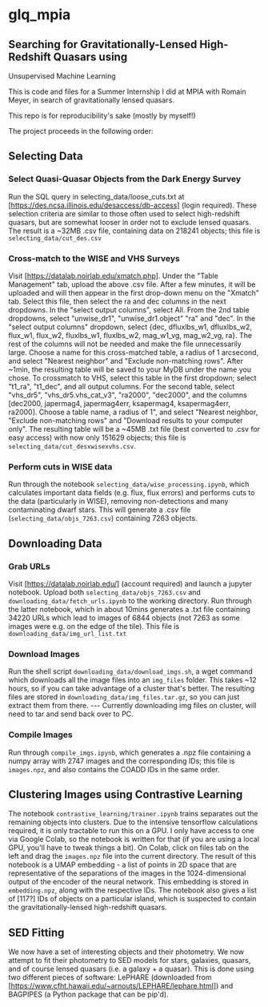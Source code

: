 # glq_mpia
## Searching for Gravitationally-Lensed High-Redshift Quasars using 
Unsupervised Machine Learning

This is code and files for a Summer Internship I did at MPIA with Romain 
Meyer, in search of gravitationally lensed quasars.

This repo is for reproducibility's sake (mostly by myself!)

The project proceeds in the following order:

## Selecting Data
### Select Quasi-Quasar Objects from the Dark Energy Survey
Run the SQL query in selecting_data/loose_cuts.txt at 
[https://des.ncsa.illinois.edu/desaccess/db-access] (login required). These 
selection criteria are similar to those often used to select high-redshift 
quasars, but are somewhat looser in order not to exclude lensed quasars.
The result is a ~32MB .csv file, containing data on 218241 objects; this 
file is `selecting_data/cut_des.csv`
### Cross-match to the WISE and VHS Surveys
Visit [https://datalab.noirlab.edu/xmatch.php]. Under the "Table Management" 
tab, upload the above .csv file. After a few minutes, it will be uploaded and 
will then appear in the first drop-down menu on the "Xmatch" tab. Select this 
file, then select the ra and dec columns in the next dropdowns. In the "select 
output columns", select All.
From the 2nd table dropdowns, select "unwise_dr1", "unwise_dr1.object" "ra" 
and "dec". In the "select output columns" dropdown, select 
{dec, dfluxlbs_w1, dfluxlbs_w2, flux_w1, flux_w2, fluxlbs_w1, fluxlbs_w2, 
mag_w1_vg, mag_w2_vg, ra}. The rest of the columns will not be needed and 
make the file unnecessarily large.
Choose a name for this cross-matched table, a radius of 1 arcsecond, and 
select "Nearest neighbor" and "Exclude non-matching rows". After ~1min, the 
resulting table will be saved to your MyDB under the name you chose.
To crossmatch to VHS, select this table in the first dropdown; select 
"t1_ra", "t1_dec", and all output columns. For the second table, select 
"vhs_dr5", "vhs_dr5.vhs_cat_v3", "ra2000", "dec2000", and the columns 
[dec2000, japermag4, japermag4err, ksapermag4, ksapermag4err, ra2000]. 
Choose a table name, a radius of 1", and select "Nearest neighbor, "Exclude 
non-matching rows" and "Download results to your computer only".
The resulting table will be a ~45MB .txt file (best converted to .csv for 
easy access) with now only 151629 objects; this file is 
`selecting_data/cut_desxwisexvhs.csv`.

### Perform cuts in WISE data
Run through the notebook `selecting_data/wise_processing.ipynb`, which 
calculates important data fields (e.g. flux, flux errors) and
performs cuts to the data (particularly in WISE), removing 
non-detections and many contaminating dwarf stars. This will generate a 
.csv file (`selecting_data/objs_7263.csv`) containing 7263 objects.

## Downloading Data
### Grab URLs
Visit [https://datalab.noirlab.edu/] (account required) and launch a 
jupyter notebook.
Upload both `selecting_data/objs_7263.csv` and 
`downloading_data/fetch_urls.ipynb` to the working directory. Run through
the latter notebook, which in about 10mins generates a .txt file containing 
34220 URLs which lead to images of 6844 objects (not 7263 as some images were 
e.g. on the edge of the tile). This file is `downloading_data/img_url_list.txt`
### Download Images
Run the shell script `downloading_data/download_imgs.sh`, a wget command which
downloads all the image files into an `img_files` folder. This takes ~12 hours,
so if you can take advantage of a cluster that's better. The resulting files
are stored in `downloading_data/img_files.tar.gz`, so you can just extract them
from there.
--- Currently downloading img files on cluster, will need to tar and send back
over to PC.
### Compile Images
Run through `compile_imgs.ipynb`, which generates a .npz file containing a 
numpy array with 2747 images and the corresponding IDs; this file is 
`images.npz`, and also contains the COADD IDs in the same order.

## Clustering Images using Contrastive Learning
The notebook `contrastive_learning/trainer.ipynb` trains separates out the 
remaining objects into clusters. Due to the intensive tensorflow calculations
required, it is only tractable to run this on a GPU. I only have access to 
one via Google Colab, so the notebook is written for that (if you are using 
a local GPU, you'll have to tweak things a bit). On Colab, click on files 
tab on the left and drag the `images.npz` file into the current directory.
The result of this notebook is a UMAP embedding - a list of points in 2D 
space that are representative of the separations of the images in the 
1024-dimensional output of the encoder of the neural network. This embedding
 is stored in `embedding.npz`, along with the respective IDs. The notebook
also gives a list of [117?] IDs of objects on a particular island, which is
suspected to contain the gravitationally-lensed high-redshift quasars.

## SED Fitting
We now have a set of interesting objects and their photometry. We now attempt
to fit their photometry to SED models for stars, galaxies, quasars, and of 
course lensed quasars (i.e. a galaxy + a quasar). This is done using two 
different pieces of software: LePHARE (downloaded from 
[https://www.cfht.hawaii.edu/~arnouts/LEPHARE/lephare.html]) and BAGPIPES
(a Python package that can be pip'd).
